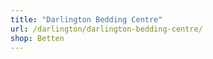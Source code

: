 ```yaml
---
title: "Darlington Bedding Centre"
url: /darlington/darlington-bedding-centre/
shop: Betten
---
```

